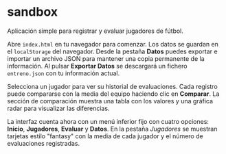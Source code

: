 # sandbox

Aplicación simple para registrar y evaluar jugadores de fútbol.

Abre `index.html` en tu navegador para comenzar. Los datos se guardan en el `localStorage` del navegador. Desde la pestaña **Datos** puedes exportar e importar un archivo JSON para mantener una copia permanente de la información. Al pulsar **Exportar Datos** se descargará un fichero `entreno.json` con tu información actual.

Selecciona un jugador para ver su historial de evaluaciones. Cada registro puede compararse con la media del equipo haciendo clic en **Comparar**.
La sección de comparación muestra una tabla con los valores y una gráfica radar para visualizar las diferencias.

La interfaz cuenta ahora con un menú inferior fijo con cuatro opciones: **Inicio**, **Jugadores**, **Evaluar** y **Datos**. En la pestaña *Jugadores* se muestran tarjetas estilo "fantasy" con la media de cada jugador y el número de evaluaciones registradas.
